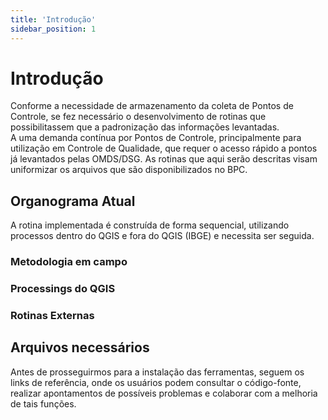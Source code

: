 ```yaml
---
title: 'Introdução'
sidebar_position: 1
---
```


# Introdução

Conforme a necessidade de armazenamento da coleta de Pontos de Controle, se fez necessário o desenvolvimento de rotinas que possibilitassem que a padronização das informações levantadas.  
A uma demanda contínua por Pontos de Controle, principalmente para utilização em Controle de Qualidade, que requer o acesso rápido a pontos já levantados pelas OMDS/DSG.
As rotinas que aqui serão descritas visam uniformizar os arquivos que são disponibilizados no BPC.

## Organograma Atual

A rotina implementada é construída de forma sequencial, utilizando processos dentro do QGIS e fora do QGIS (IBGE) e necessita ser seguida.  

### Metodologia em campo

### Processings do QGIS

### Rotinas Externas

## Arquivos necessários

Antes de prosseguirmos para a instalação das ferramentas, seguem os links de referência, onde os usuários podem consultar o código-fonte, realizar apontamentos de possíveis problemas e colaborar com a melhoria de tais funções.